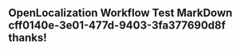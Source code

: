 <properties
ms.topic="hero-topic"
ms.test1="hero-topic"
ms.test2="test"/>

## OpenLocalization Workflow Test MarkDown cff0140e-3e01-477d-9403-3fa377690d8f thanks!
